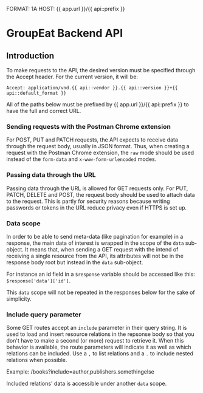 FORMAT: 1A
HOST: {{ app.url }}/{{ api::prefix }}

# GroupEat Backend API

## Introduction

To make requests to the API, the desired version must be specified through the Accept header. For the current version, it will be:

```http
Accept: application/vnd.{{ api::vendor }}.{{ api::version }}+{{ api::default_format }}
```

All of the paths below must be prefixed by {{ app.url }}/{{ api::prefix }} to have the full and correct URL.

### Sending requests with the Postman Chrome extension

For POST, PUT and PATCH requests, the API expects to receive data through the request body, usually in JSON format. Thus, when creating a request with the Postman Chrome extension, the `raw` mode should be used instead of the `form-data` and `x-www-form-urlencoded` modes.

### Passing data through the URL

Passing data through the URL is allowed for GET requests only. For PUT, PATCH, DELETE and POST, the request body should be used to attach data to the request. This is partly for security reasons because writing passwords or tokens in the URL reduce privacy even if HTTPS is set up.

### Data scope

In order to be able to send meta-data (like pagination for example) in a response, the main data of interest is wrapped in the scope of the `data` sub-object. It means that, when sending a GET request with the intend of receiving a single resource from the API, its attributes will not be in the response body root but instead in the `data` sub-object.

For instance an id field in a `$response` variable should be accessed like this: `$response['data']['id']`.

This `data` scope will not be repeated in the responses below for the sake of simplicity.

### Include query parameter

Some GET routes accept an `include` parameter in their query string. It is used to load and insert resource relations in the repsonse body so that you don't have to make a second (or more) request to retrieve it. When this behavior is available, the route parameters will indicate it as well as which relations can be included. Use a `,` to list relations and a `.` to include nested relations when possible.

Example: /books?include=author,publishers.somethingelse

Included relations' data is accessible under another `data` scope.
